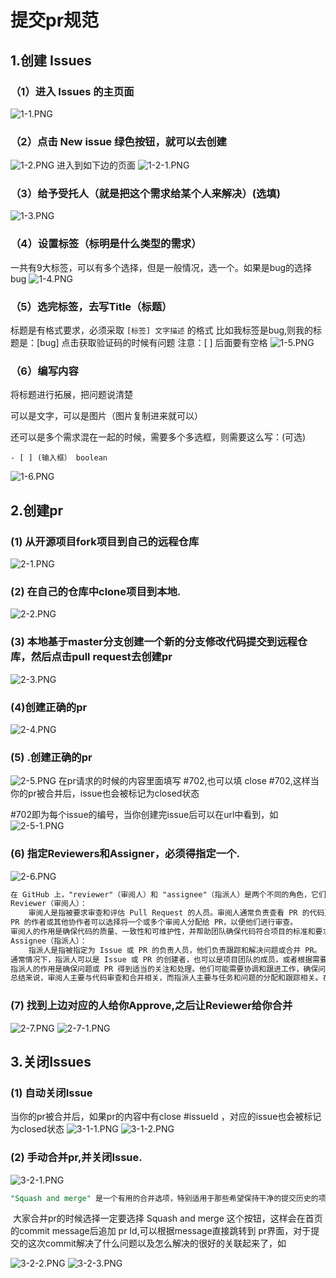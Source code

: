 # 提交pr规范

## 1.创建 Issues

###   （1）进入 Issues 的主页面

![1-1.PNG](images%2F1-1.PNG)

### （2）点击 New issue 绿色按钮，就可以去创建

![1-2.PNG](images%2F1-2.PNG)
进入到如下边的页面
![1-2-1.PNG](images%2F1-2-1.PNG)

### （3）给予受托人（就是把这个需求给某个人来解决）(选填)

![1-3.PNG](images%2F1-3.PNG)

### （4）设置标签（标明是什么类型的需求）

一共有9大标签，可以有多个选择，但是一般情况，选一个。如果是bug的选择bug
![1-4.PNG](images%2F1-4.PNG)

### （5）选完标签，去写Title（标题）

标题是有格式要求，必须采取 `[标签] 文字描述` 的格式 比如我标签是bug,则我的标题是：[bug] 点击获取验证码的时候有问题 注意：[ ] 后面要有空格
![1-5.PNG](images%2F1-5.PNG)

### （6）编写内容

将标题进行拓展，把问题说清楚 

可以是文字，可以是图片（图片复制进来就可以） 

还可以是多个需求混在一起的时候，需要多个多选框，则需要这么写：(可选)

```Plaintext
- [ ] (输入框） boolean
```

![1-6.PNG](images%2F1-6.PNG)

## 2.创建pr

###   (1) 从开源项目fork项目到自己的远程仓库

![2-1.PNG](images%2F2-1.PNG)

### (2) 在自己的仓库中clone项目到本地.

![2-2.PNG](images%2F2-2.PNG)

### (3) 本地基于master分支创建一个新的分支修改代码提交到远程仓库，然后点击pull request去创建pr

![2-3.PNG](images%2F2-3.PNG)


### (4)创建正确的pr

![2-4.PNG](images%2F2-4.PNG)

### (5) .创建正确的pr

![2-5.PNG](images%2F2-5.PNG)
在pr请求的时候的内容里面填写 #702,也可以填 close #702,这样当你的pr被合并后，issue也会被标记为closed状态

\#702即为每个issue的编号，当你创建完issue后可以在url中看到，如![2-5-1.PNG](images%2F2-5-1.PNG)

### (6) 指定Reviewers和Assigner，必须得指定一个.

![2-6.PNG](images%2F2-6.PNG)

```Apache
在 GitHub 上，"reviewer"（审阅人）和 "assignee"（指派人）是两个不同的角色，它们在 Pull Request（PR）和 Issue 管理中具有不同的作用：
Reviewer（审阅人）：
    审阅人是指被要求审查和评估 Pull Request 的人员。审阅人通常负责查看 PR 的代码更改、提出建议、检查代码的质量和可维护性，并最终批准或拒绝 PR 的合并。
PR 的作者或其他协作者可以选择将一个或多个审阅人分配给 PR，以便他们进行审查。
审阅人的作用是确保代码的质量、一致性和可维护性，并帮助团队确保代码符合项目的标准和要求。
Assignee（指派人）：
    指派人是指被指定为 Issue 或 PR 的负责人员，他们负责跟踪和解决问题或合并 PR。
通常情况下，指派人可以是 Issue 或 PR 的创建者，也可以是项目团队的成员，或者根据需要指定的其他人员。
指派人的作用是确保问题或 PR 得到适当的关注和处理。他们可能需要协调和跟进工作，确保问题在合适的时间内得到解决或 PR 得到合并。
总结来说，审阅人主要与代码审查和合并相关，而指派人主要与任务和问题的分配和跟踪相关。在实际协作中，这两个角色通常会共同合作，以确保项目的代码和问题得到适当的处理和解决。
```

### (7) 找到上边对应的人给你Approve,之后让Reviewer给你合并

![2-7.PNG](images%2F2-7.PNG)
![2-7-1.PNG](images%2F2-7-1.PNG)

## 3.关闭Issues

### (1) 自动关闭Issue

当你的pr被合并后，如果pr的内容中有close #issueId ，对应的issue也会被标记为closed状态
![3-1-1.PNG](images%2F3-1-1.PNG)
![3-1-2.PNG](images%2F3-1-2.PNG)

### (2) 手动合并pr,并关闭Issue.

![3-2-1.PNG](images%2F3-2-1.PNG)

```SQL
"Squash and merge" 是一个有用的合并选项，特别适用于那些希望保持干净的提交历史的项目。它可以将多个小的提交合并成一个更有组织的提交，以减少分支历史中的噪音和混乱。但要注意，合并后的提交历史将不再包含原始的拉取请求分支上的每个提交，因此某些详细信息可能会丢失。
```

​         大家合并pr的时候选择一定要选择     Squash and merge  这个按钮，这样会在首页的commit message后追加 pr Id,可以根据message直接跳转到 pr界面，对于提交的这次commit解决了什么问题以及怎么解决的很好的关联起来了，如

![3-2-2.PNG](images%2F3-2-2.PNG)
![3-2-3.PNG](images%2F3-2-3.PNG)